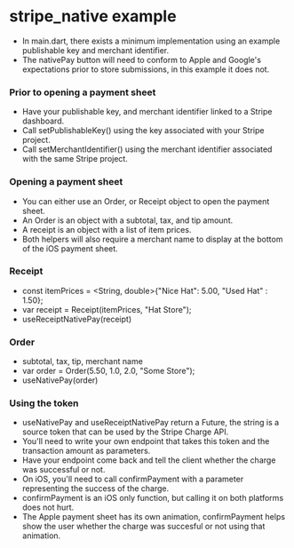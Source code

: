 # stripe_native example

- In main.dart, there exists a minimum implementation using an example publishable key and merchant identifier.
- The nativePay button will need to conform to Apple and Google's expectations prior to store submissions, in this example it does not.

### Prior to opening a payment sheet

- Have your publishable key, and merchant identifier linked to a Stripe dashboard.
- Call setPublishableKey() using the key associated with your Stripe project.
- Call setMerchantIdentifier() using the merchant identifier associated with the same Stripe project.

### Opening a payment sheet

- You can either use an Order, or Receipt object to open the payment sheet.
- An Order is an object with a subtotal, tax, and tip amount.
- A receipt is an object with a list of item prices.
- Both helpers will also require a merchant name to display at the bottom of the iOS payment sheet.

### Receipt

- const itemPrices = <String, double>{"Nice Hat": 5.00, "Used Hat" : 1.50};
- var receipt = Receipt(itemPrices, "Hat Store");
- useReceiptNativePay(receipt)

### Order

- subtotal, tax, tip, merchant name
- var order = Order(5.50, 1.0, 2.0, "Some Store");
- useNativePay(order)

### Using the token

- useNativePay and useReceiptNativePay return a Future<String>, the string is a source token that can be used by the Stripe Charge API.
- You'll need to write your own endpoint that takes this token and the transaction amount as parameters.
- Have your endpoint come back and tell the client whether the charge was successful or not.
- On iOS, you'll need to call confirmPayment with a parameter representing the success of the charge.
- confirmPayment is an iOS only function, but calling it on both platforms does not hurt.
- The Apple payment sheet has its own animation, confirmPayment helps show the user whether the charge was succesful or not using that animation.

